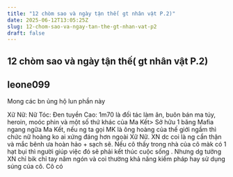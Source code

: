```yaml
---
title: "12 chòm sao và ngày tận thế( gt nhân vật P.2)"
date: 2025-06-12T13:05:25Z
slug: 12-chom-sao-va-ngay-tan-the-gt-nhan-vat-p2
draft: false
---
```


## 12 chòm sao và ngày tận thế( gt nhân vật P.2)

## leone099

Mong các bn ủng hộ lun phần này
 
Xữ Nữ: Nữ
Tóc: Đen tuyền
Cao: 1m70
là đối tác làm ăn, buôn bán ma túy, heroin, moóc phin và một số thứ khác của Ma Kết> Sở hữu 1 băng Mafia ngang ngữa Ma Kết, nếu ng ta gọi MK là ông hoàng của thế giới ngầm thì chức nữ hoàng ko ai xứng đáng hơn ngoài Xữ Nữ. XN dc coi là ng cẩn thận và mắc bênh ưa hoàn hảo + sạch sẽ. Nếu cô thấy trong nhà của cô màk có 1 hạt bụi thì người giúp việc đó sẽ phải kết thúc cuộc sống . Nhưng dg tưởng XN chỉ bik chỉ tay năm ngón và coi thường khả năng kiếm pháp hay sử dụng súng cúa cô. Cô có